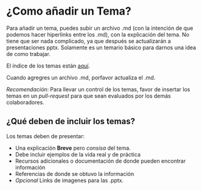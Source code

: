 # ¿Como añadir un Tema?

Para añadir un tema, puedes subir un archivo .md (con la intención de que podemos hacer hiperlinks entre los .md), con la explicación del tema. No tiene que ser nada complicado, ya que después se actualizarán a presentaciones pptx. Solamente es un temario básico para darnos una idea de como trabajar. 

El índice de los temas están [aquí](indice.md).

Cuando agregres un archivo .md, porfavor actualiza el .md.

*Recomendación*: Para llevar un control de los temas, favor de insertar los temas en un *pull-request* para que sean evaluados por los demás colaboradores. 


## ¿Qué deben de incluir los temas? 

Los temas deben de presentar: 
- Una explicación **Breve** pero *consisa* del tema. 
- Debe incluir ejemplos de la vida real y de práctica
- Recursos adicionales o documentación de donde pueden encontrar información
- Referencias de donde se obtuvo la información
- *Opcional* Links de imagenes para las .pptx.

